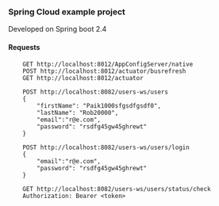 ### Spring Cloud example project

Developed on Spring boot 2.4


#### Requests

        GET http://localhost:8012/AppConfigServer/native
        POST http://localhost:8012/actuator/busrefresh
        GET http://localhost:8012/actuator
        
        POST http://localhost:8082/users-ws/users
        {
            "firstName": "Paik1000sfgsdfgsdf0",
            "lastName": "Rob20000",
            "email":"r@e.com",
            "password": "rsdfg45gw45ghrewt"  
        }
        
        POST http://localhost:8082/users-ws/users/login
        {
            "email":"r@e.com",
            "password": "rsdfg45gw45ghrewt"  
        }
        
        GET http://localhost:8082/users-ws/users/status/check
        Authorization: Bearer <token>
